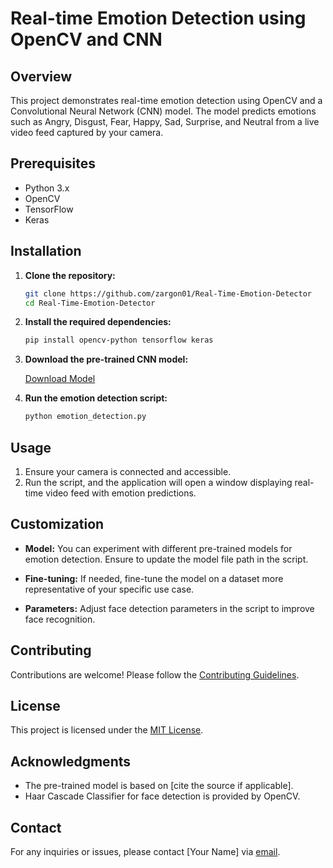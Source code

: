 # Real-time Emotion Detection using OpenCV and CNN

## Overview

This project demonstrates real-time emotion detection using OpenCV and a Convolutional Neural Network (CNN) model. The model predicts emotions such as Angry, Disgust, Fear, Happy, Sad, Surprise, and Neutral from a live video feed captured by your camera.

## Prerequisites

- Python 3.x
- OpenCV
- TensorFlow
- Keras

## Installation

1. **Clone the repository:**

    ```bash
    git clone https://github.com/zargon01/Real-Time-Emotion-Detector
    cd Real-Time-Emotion-Detector
    ```

2. **Install the required dependencies:**

    ```bash
    pip install opencv-python tensorflow keras
    ```

3. **Download the pre-trained CNN model:**

   [Download Model](https://github.com/oarriaga/face_classification/blob/master/trained_models/emotion_models/fer2013_mini_XCEPTION.102-0.66.hdf5)

4. **Run the emotion detection script:**

    ```bash
    python emotion_detection.py
    ```

## Usage

1. Ensure your camera is connected and accessible.
2. Run the script, and the application will open a window displaying real-time video feed with emotion predictions.

## Customization

- **Model:** You can experiment with different pre-trained models for emotion detection. Ensure to update the model file path in the script.

- **Fine-tuning:** If needed, fine-tune the model on a dataset more representative of your specific use case.

- **Parameters:** Adjust face detection parameters in the script to improve face recognition.

## Contributing

Contributions are welcome! Please follow the [Contributing Guidelines](CONTRIBUTING.md).

## License

This project is licensed under the [MIT License](LICENSE).

## Acknowledgments

- The pre-trained model is based on [cite the source if applicable].
- Haar Cascade Classifier for face detection is provided by OpenCV.

## Contact

For any inquiries or issues, please contact [Your Name] via [email](mailto:youremail@example.com).
